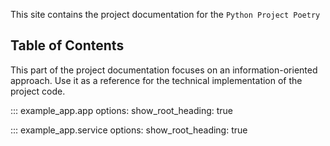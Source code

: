This site contains the project documentation for the `Python Project Poetry`

## Table of Contents

This part of the project documentation focuses on an information-oriented approach. Use it as a reference for the technical implementation of the project code.

::: example_app.app options: show_root_heading: true

::: example_app.service options: show_root_heading: true
